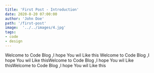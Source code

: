 ```yaml
---
title: 'First Post - Introduction'
date: 2020-8-20 07:00:00
author: 'John Doe'
path: '/first-post'
image:  '../../images/4.jpg'
tags: 
- code 
- design
---
```

Welcome to Code Blog ,I hope You wil Like this Welcome to Code Blog ,I hope You wil Like thisWelcome to Code Blog ,I hope You wil Like thisWelcome to Code Blog ,I hope You wil Like this